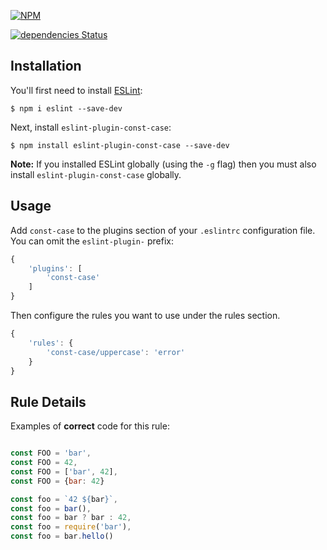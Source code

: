 [![NPM](https://nodei.co/npm/eslint-plugin-const-case.png?downloads=true&stars=true)](https://nodei.co/npm/eslint-plugin-const-case/)

[![dependencies Status](https://david-dm.org/k03mad/eslint-plugin-const-case/status.svg)](https://david-dm.org/k03mad/eslint-plugin-const-case)

## Installation

You'll first need to install [ESLint](http://eslint.org):

```
$ npm i eslint --save-dev
```

Next, install `eslint-plugin-const-case`:

```
$ npm install eslint-plugin-const-case --save-dev
```

**Note:** If you installed ESLint globally (using the `-g` flag) then you must also install `eslint-plugin-const-case` globally.

## Usage

Add `const-case` to the plugins section of your `.eslintrc` configuration file. You can omit the `eslint-plugin-` prefix:

```js
{
    'plugins': [
        'const-case'
    ]
}
```


Then configure the rules you want to use under the rules section.

```js
{
    'rules': {
        'const-case/uppercase': 'error'
    }
}
```

## Rule Details

Examples of **correct** code for this rule:

```js

const FOO = 'bar',
const FOO = 42,
const FOO = ['bar', 42],
const FOO = {bar: 42}

const foo = `42 ${bar}`,
const foo = bar(),
const foo = bar ? bar : 42,
const foo = require('bar'),
const foo = bar.hello()

```





